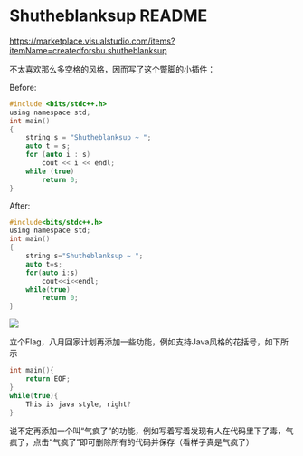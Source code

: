 # Shutheblanksup README

https://marketplace.visualstudio.com/items?itemName=createdforsbu.shutheblanksup

不太喜欢那么多空格的风格，因而写了这个蹩脚的小插件：

Before:
```c
#include <bits/stdc++.h>
using namespace std;
int main()
{
    string s = "Shutheblanksup ~ ";
    auto t = s;
    for (auto i : s)
        cout << i << endl;
    while (true)
        return 0;
}
```
  
After:
```c
#include<bits/stdc++.h>
using namespace std;
int main()
{
    string s="Shutheblanksup ~ ";
    auto t=s;
    for(auto i:s)
        cout<<i<<endl;
    while(true)
        return 0;
}
```

![](https://s2.ax1x.com/2019/07/14/Z5hpcD.gif)

立个Flag，八月回家计划再添加一些功能，例如支持Java风格的花括号，如下所示
```c
int main(){
    return EOF;
}
while(true){
    This is java style, right?
}
```

说不定再添加一个叫“气疯了”的功能，例如写着写着发现有人在代码里下了毒，气疯了，点击“气疯了”即可删除所有的代码并保存（看样子真是气疯了）